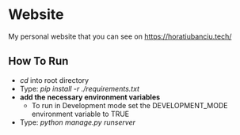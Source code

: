 # Website
My personal website that you can see on https://horatiubanciu.tech/

## How To Run
  - _cd_ into root directory
  - Type: _pip install -r ./requirements.txt_
  - **add the necessary environment variables**
    - To run in Development mode set the DEVELOPMENT_MODE environment variable to TRUE
  - Type: _python manage.py runserver_
  
